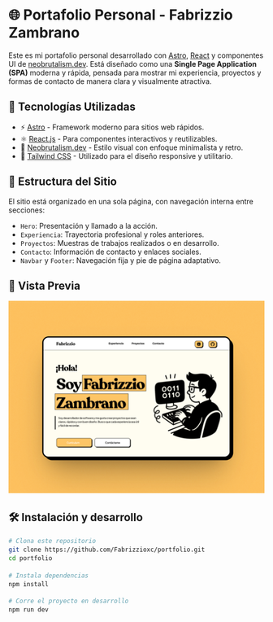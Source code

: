 # 🌐 Portafolio Personal - Fabrizzio Zambrano

Este es mi portafolio personal desarrollado con [Astro](https://astro.build/), [React](https://reactjs.org/) y componentes UI de [neobrutalism.dev](https://neobrutalism.dev). Está diseñado como una **Single Page Application (SPA)** moderna y rápida, pensada para mostrar mi experiencia, proyectos y formas de contacto de manera clara y visualmente atractiva.

## 🚀 Tecnologías Utilizadas

- ⚡️ [Astro](https://astro.build/) - Framework moderno para sitios web rápidos.
- ⚛️ [React.js](https://reactjs.org/) - Para componentes interactivos y reutilizables.
- 🎨 [Neobrutalism.dev](https://neobrutalism.dev/) - Estilo visual con enfoque minimalista y retro.
- 💨 [Tailwind CSS](https://tailwindcss.com/) - Utilizado para el diseño responsive y utilitario.

## 🧩 Estructura del Sitio

El sitio está organizado en una sola página, con navegación interna entre secciones:

- `Hero`: Presentación y llamado a la acción.
- `Experiencia`: Trayectoria profesional y roles anteriores.
- `Proyectos`: Muestras de trabajos realizados o en desarrollo.
- `Contacto`: Información de contacto y enlaces sociales.
- `Navbar` y `Footer`: Navegación fija y pie de página adaptativo.

## 📸 Vista Previa

![Preview](./public/shot.png) <!-- Puedes colocar una imagen de tu portafolio aquí -->

## 🛠 Instalación y desarrollo

```bash
# Clona este repositorio
git clone https://github.com/Fabrizzioxc/portfolio.git
cd portfolio

# Instala dependencias
npm install

# Corre el proyecto en desarrollo
npm run dev
